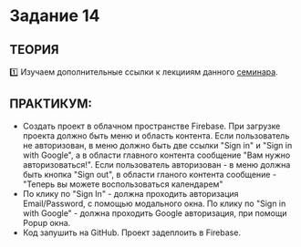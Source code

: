 # Задание 14
## ТЕОРИЯ

:one: Изучаем дополнительные ссылки к лекцииям данного [семинара](https://github.com/LisKorzun/learning-js__from-scratch-to-expert/blob/master/seminar_14/README.md).

## ПРАКТИКУМ:

* Создать проект в облачном пространстве Firebase. При загрузке проекта должно быть меню и область контента. Если пользователь не авторизован, в меню должно быть две ссылки "Sign in" и "Sign in with Google", а в области главного контента сообщение "Вам нужно авторизоваться!". Если пользователь авторизован - в меню должна быть кнопка "Sign out", в области гланого контента сообщение - "Теперь вы можете воспользоваться календарем"
* По клику по "Sign In" - должна проходить авторизация Email/Password, с помощью модального окна. По клику по "Sign in with Google" - должна проходить Google авторизация, при помощи Popup окна.
* Код запушить на GitHub. Проект задеплоить в Firebase.